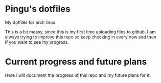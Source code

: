 # Pingu's dotfiles
My dotfiles for arch linux 

This is a bit messy, since this is my first time uploading files to github. I am always trying to improve this repo so keep checking in every now and then if you want to see my progress.

# Current progress and future plans
Here I will document the progress of this repo and my future plans for it.

